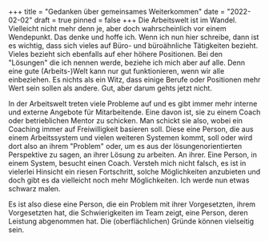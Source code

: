 +++
title = "Gedanken über gemeinsames Weiterkommen"
date = "2022-02-02"
draft = true
pinned = false
+++
Die Arbeitswelt ist im Wandel. Vielleicht nicht mehr denn je, aber doch wahrscheinlich vor einem Wendepunkt. Das denke und hoffe ich. Wenn ich nun hier schreibe, dann ist es wichtig, dass sich vieles auf Büro- und büroähnliche Tätigkeiten bezieht. Vieles bezieht sich ebenfalls auf eher höhere Positionen. Bei den "Lösungen" die ich nennen werde, beziehe ich mich aber auf alle. Denn eine gute (Arbeits-)Welt kann nur gut funktionieren, wenn wir alle einbeziehen. Es nichts als ein Witz, dass einige Berufe oder Positionen mehr Wert sein sollen als andere. Gut, aber darum gehts jetzt nicht. 

In der Arbeitswelt treten viele Probleme auf und es gibt immer mehr interne und externe Angebote für Mitarbeitende. Eine davon ist, sie zu einem Coach oder betrieblichen Mentor zu schicken. Man schickt sie also, wobei ein Coaching immer auf Freiwilligkeit basieren soll. Diese eine Person, die aus einem Arbeitssystem und vielen weiteren Systemen kommt, soll oder wird dort also an ihrem "Problem" oder, um es aus der lösungenorientierten Perspektive zu sagen, an ihrer Lösung zu arbeiten. An ihrer. Eine Person, in einem System, besucht einen Coach. Versteh mich nicht falsch, es ist in vielerlei Hinsicht ein riesen Fortschritt, solche Möglichkeiten anzubieten und doch gibt es da vielleicht noch mehr Möglichkeiten. Ich werde nun etwas schwarz malen.

Es ist also diese eine Person, die ein Problem mit ihrer Vorgesetzten, ihrem Vorgesetzten hat, die Schwierigkeiten im Team zeigt, eine Person, deren Leistung abgenommen hat. Die (oberflächlichen) Gründe können vielseitig sein.